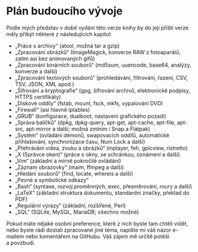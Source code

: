 <!--

Linux Kniha kouzel, část Plán budoucího vývoje
Copyright (c) 2019 Singularis <singularis@volny.cz>

Toto dílo je dílem svobodné kultury; můžete ho šířit a modifikovat pod
podmínkami licence Creative Commons Attribution-ShareAlike 4.0 International
vydané neziskovou organizací Creative Commons. Text licence je přiložený
k tomuto projektu nebo ho můžete najít na webové adrese:

https://creativecommons.org/licenses/by-sa/4.0/

-->

# Plán budoucího vývoje

Podle mých představ v době vydání této verze knihy by do její příští verze měly přibýt některé z následujících kapitol:

* „Práce s archivy“ (atool, možná tar a gzip)
* „Zpracování obrázků“ (ImageMagick, konverze RAW z fotoaparátů, zatím asi bez animovaných gifů)
* „Zpracování binárních souborů“ (md5sum, uuencode, base64, analýzy, konverze a další)
* „Zpracování textových souborů“ (prohledávání, filtrování, řazení, CSV, TSV, JSON, XML apod.)
* „Šifrování a kryptografie“ (gpg, šifrování archivů, elektronické podpisy, HTTPS certifikáty)
* „Diskové oddíly“ (fstab, mount, fsck, mkfs, vypalování DVD)
* „Firewall“ (asi hlavně iptables)
* „GRUB“ (konfigurace, dualboot, nastavení grafického pozadí)
* „Správa balíčků“ (dpkg, dpkg-query, apt-get, apt-cache, apt-file, apt-src, apt-mirror a další; možná zmíním i Snap a Flatpak)
* „Systém“ (ovládání démonů, swapovacích oddílů, automatické přihlašování, synchronizace času, Num Lock a další)
* „Přehrávání videa, zvuku a obrázků“ (mplayer, feh, gpicview, ristretto)
* „X (Správce oken)“ (práce s okny, se schránkou, oznámení a další)
* „Vim“ (základní a mírně pokročilé ovládání)
* „Záznam obrazovky“ (maim, ffmpeg a další)
* „Hledání souborů“ (find, locate, whereis a další)
* „Pevné a symbolické odkazy“
* „Bash“ (syntaxe, rozvoj proměnných, exec, přesměrování, roury a další)
* „LaTeX“ (základní struktura dokumentu, standardní značky, překlad do PDF)
* „Regulární výrazy“ (základní, rozšířené, Perl)
* „SQL“ (SQLite, MySQL, MariaDB; všechno možné)

Pokud máte nějaké osobní preference, které z nich byste tam chtěli vidět, nebo byste rádi dostali zpracované jiné téma, napište mi váš názor e-mailem nebo komentářem na GitHubu. Váš zájem mě určitě potěší a povzbudí.
